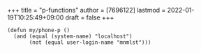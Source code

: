 +++
title = "p-functions"
author = [7696122]
lastmod = 2022-01-19T10:25:49+09:00
draft = false
+++

```elisp
(defun my/phone-p ()
  (and (equal (system-name) "localhost")
       (not (equal user-login-name "mnmlst")))
```
